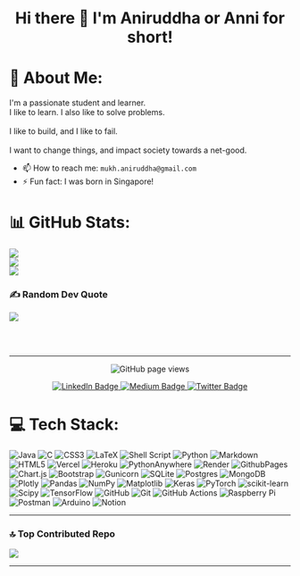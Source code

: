 <h1 align="center">Hi there 👋 I'm Aniruddha or Anni for short!</h1> 

# 💫 About Me:
I'm a passionate student and learner. <br>I like to learn. I also like to solve problems.<br><br>I like to build, and I like to fail.<br><br>I want to change things, and impact society towards a net-good.


- 📫 How to reach me: ```mukh.aniruddha@gmail.com```
- ⚡ Fun fact: I was born in Singapore!


# 📊 GitHub Stats:
![](https://github-readme-stats.vercel.app/api?username=annimukherjee&theme=one_dark_pro&hide_border=false&include_all_commits=true&count_private=true)<br/>
![](https://github-readme-streak-stats.herokuapp.com/?user=annimukherjee&theme=one_dark_pro&hide_border=false)<br/>
![](https://github-readme-stats.vercel.app/api/top-langs/?username=annimukherjee&theme=one_dark_pro&hide_border=false&include_all_commits=true&count_private=true&layout=compact)

### ✍️ Random Dev Quote
![](https://quotes-github-readme.vercel.app/api?type=horizontal&theme=tokyonight)



<br><br>

---

<p align="center">
  <img src="https://komarev.com/ghpvc/?username=annimukherjee&color=45707a&style=flat-square" alt="GitHub page views">
</p>


<p align="center">
    <a href="https://www.linkedin.com/in/aniruddha-mukherjee-b53292250/">
      <img src="https://img.shields.io/badge/LinkedIn-0A66C2?style=flat-square&logo=linkedin&logoColor=white" alt="LinkedIn Badge"/>
    </a>
    <a href="https://medium.com/@aniruddhamukh">
      <img src="https://img.shields.io/badge/Medium-12100E?style=flat-square&logo=medium&logoColor=white" alt="Medium Badge"/>
    </a>
    <a href="https://twitter.com/aniruddhamukh_">
      <img src="https://img.shields.io/badge/Twitter-blue?style=flat-square&logo=twitter&logoColor=white" alt="Twitter Badge"/>
    </a>
  </p>


# 💻 Tech Stack:
![Java](https://img.shields.io/badge/java-%23ED8B00.svg?style=plastic&logo=openjdk&logoColor=white) ![C](https://img.shields.io/badge/c-%2300599C.svg?style=plastic&logo=c&logoColor=white) ![CSS3](https://img.shields.io/badge/css3-%231572B6.svg?style=plastic&logo=css3&logoColor=white) ![LaTeX](https://img.shields.io/badge/latex-%23008080.svg?style=plastic&logo=latex&logoColor=white) ![Shell Script](https://img.shields.io/badge/shell_script-%23121011.svg?style=plastic&logo=gnu-bash&logoColor=white) ![Python](https://img.shields.io/badge/python-3670A0?style=plastic&logo=python&logoColor=ffdd54) ![Markdown](https://img.shields.io/badge/markdown-%23000000.svg?style=plastic&logo=markdown&logoColor=white) ![HTML5](https://img.shields.io/badge/html5-%23E34F26.svg?style=plastic&logo=html5&logoColor=white) ![Vercel](https://img.shields.io/badge/vercel-%23000000.svg?style=plastic&logo=vercel&logoColor=white) ![Heroku](https://img.shields.io/badge/heroku-%23430098.svg?style=plastic&logo=heroku&logoColor=white) ![PythonAnywhere](https://img.shields.io/badge/pythonanywhere-%232F9FD7.svg?style=plastic&logo=pythonanywhere&logoColor=151515) ![Render](https://img.shields.io/badge/Render-%46E3B7.svg?style=plastic&logo=render&logoColor=white) ![GithubPages](https://img.shields.io/badge/github%20pages-121013?style=plastic&logo=github&logoColor=white) ![Chart.js](https://img.shields.io/badge/chart.js-F5788D.svg?style=plastic&logo=chart.js&logoColor=white) ![Bootstrap](https://img.shields.io/badge/bootstrap-%238511FA.svg?style=plastic&logo=bootstrap&logoColor=white) ![Gunicorn](https://img.shields.io/badge/gunicorn-%298729.svg?style=plastic&logo=gunicorn&logoColor=white) ![SQLite](https://img.shields.io/badge/sqlite-%2307405e.svg?style=plastic&logo=sqlite&logoColor=white) ![Postgres](https://img.shields.io/badge/postgres-%23316192.svg?style=plastic&logo=postgresql&logoColor=white) ![MongoDB](https://img.shields.io/badge/MongoDB-%234ea94b.svg?style=plastic&logo=mongodb&logoColor=white) ![Plotly](https://img.shields.io/badge/Plotly-%233F4F75.svg?style=plastic&logo=plotly&logoColor=white) ![Pandas](https://img.shields.io/badge/pandas-%23150458.svg?style=plastic&logo=pandas&logoColor=white) ![NumPy](https://img.shields.io/badge/numpy-%23013243.svg?style=plastic&logo=numpy&logoColor=white) ![Matplotlib](https://img.shields.io/badge/Matplotlib-%23ffffff.svg?style=plastic&logo=Matplotlib&logoColor=black) ![Keras](https://img.shields.io/badge/Keras-%23D00000.svg?style=plastic&logo=Keras&logoColor=white) ![PyTorch](https://img.shields.io/badge/PyTorch-%23EE4C2C.svg?style=plastic&logo=PyTorch&logoColor=white) ![scikit-learn](https://img.shields.io/badge/scikit--learn-%23F7931E.svg?style=plastic&logo=scikit-learn&logoColor=white) ![Scipy](https://img.shields.io/badge/SciPy-%230C55A5.svg?style=plastic&logo=scipy&logoColor=%white) ![TensorFlow](https://img.shields.io/badge/TensorFlow-%23FF6F00.svg?style=plastic&logo=TensorFlow&logoColor=white) ![GitHub](https://img.shields.io/badge/github-%23121011.svg?style=plastic&logo=github&logoColor=white) ![Git](https://img.shields.io/badge/git-%23F05033.svg?style=plastic&logo=git&logoColor=white) ![GitHub Actions](https://img.shields.io/badge/github%20actions-%232671E5.svg?style=plastic&logo=githubactions&logoColor=white) ![Raspberry Pi](https://img.shields.io/badge/-RaspberryPi-C51A4A?style=plastic&logo=Raspberry-Pi) ![Postman](https://img.shields.io/badge/Postman-FF6C37?style=plastic&logo=postman&logoColor=white) ![Arduino](https://img.shields.io/badge/-Arduino-00979D?style=plastic&logo=Arduino&logoColor=white) ![Notion](https://img.shields.io/badge/Notion-%23000000.svg?style=plastic&logo=notion&logoColor=white)

---

### 🔝 Top Contributed Repo
![](https://github-contributor-stats.vercel.app/api?username=annimukherjee&limit=5&theme=dark&combine_all_yearly_contributions=true)

---






<!-- Proudly created with GPRM ( https://gprm.itsvg.in ) -->
